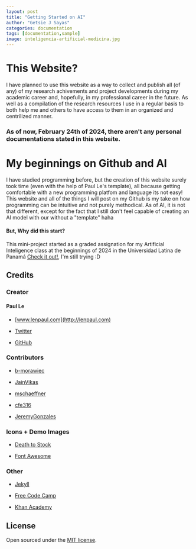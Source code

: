 ```yaml
---
layout: post
title: "Getting Started on AI"
author: "Getsie J Sayas"
categories: documentation
tags: [documentation,sample]
image: inteligencia-artificial-medicina.jpg
---
```

# This Website?
I have planned to use this website as a way to collect and publish all (of any) of my research achivements and project developments during my academic career and, hopefully, in my professional career in the future. As well as a compilation of the research resources I use in a regular basis to both help me and others to have access to them in an organized and centrilized manner. 

### As of now, February 24th of 2024, there aren't any personal documentations stated in this website. 


# My beginnings on Github and AI
I have studied programming before, but the creation of this website surely took time (even with the help of Paul Le's template), all because getting comfortable with a new programming platfom and language its not easy! This website and all of the things I will post on my Github is my take on how programming can be intuitive and not purely methodical.  As of AI, it is not that different, except for the fact that I still don't feel capable of creating an AI model with our without a "template" haha

#### But, Why did this start? 

This mini-project started as a graded assignation for my Artificial Inteligence class at the beginnings of 2024 in the Universidad Latina de Panamá [Check it out!](https://www.ulatina.edu.pa/), I'm still trying :D


## 

## Credits

### Creator

#### Paul Le

* [www.lenpaul.com](http://lenpaul.com)

* [Twitter](https://twitter.com/paululele)

* [GitHub](https://github.com/LeNPaul)

### Contributors

* [b-morawiec](https://github.com/b-morawiec)

* [JainVikas](https://github.com/JainVikas)

* [mschaeffner](https://github.com/mschaeffner)

* [cfe316](https://github.com/cfe316)

* [JeremyGonzales](https://github.com/JeremyGonzales)

### Icons + Demo Images

* [Death to Stock](https://deathtothestockphoto.com/)

* [Font Awesome](http://fontawesome.io/)

### Other

* [Jekyll](https://jekyllrb.com/)

* [Free Code Camp](https://www.freecodecamp.org)

* [Khan Academy](https://www.khanacademy.org/)

## License

Open sourced under the [MIT license](https://github.com/LeNPaul/Millennial/blob/gh-pages/LICENSE.md).
